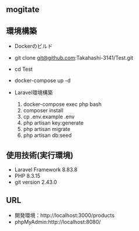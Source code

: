 ## mogitate

## 環境構築
- Dockerのビルド
- git clone git@github.com:Takahashi-3141/Test.git
- cd Test
- docker-compose up -d

- Laravel環境構築
  1. docker-compose exec php bash
  2. composer install
  3. cp .env.example .env
  4. php artisan key:generate
  5. php artisan migrate
  6. php artisan db:seed
      

## 使用技術(実行環境)
- Laravel Framework 8.83.8
- PHP 8.3.15
- git version 2.43.0

## URL
- 開発環境：http://localhost:3000/products
- phpMyAdmin:http://localhost:8080/
